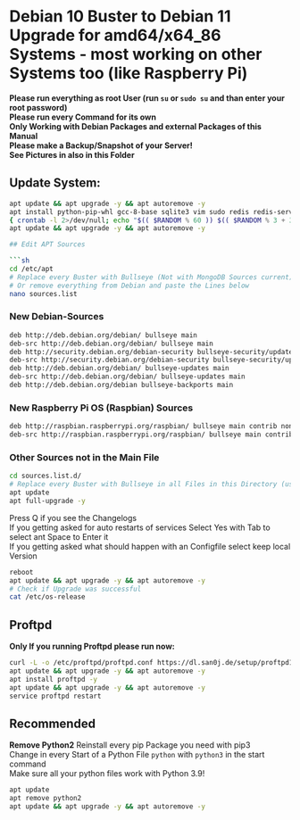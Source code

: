 # Debian 10 Buster to Debian 11 Upgrade for amd64/x64_86 Systems - most working on other Systems too (like Raspberry Pi)

**Please run everything as root User (run `su` or `sudo su` and than enter your root password)**<br/>
**Please run every Command for its own**<br/>
**Only Working with Debian Packages and external Packages of this Manual**<br/>
**Please make a Backup/Snapshot of your Server!**<br/>
**See Pictures in also in this Folder**<br/>

## Update System:

```sh
apt update && apt upgrade -y && apt autoremove -y
apt install python-pip-whl gcc-8-base sqlite3 vim sudo redis redis-server cron git curl htop neofetch python3-pip screen apt-transport-https lsb-release ca-certificates software-properties-common gnupg gnupg2 nano unzip zip tar perl libnet-ssleay-perl openssl libauthen-pam-perl libpam-runtime libio-pty-perl apt-show-versions -y
{ crontab -l 2>/dev/null; echo "$(( $RANDOM % 60 )) $(( $RANDOM % 3 + 3 )) * * * apt update && apt upgrade -y && apt autoremove -y" ; } | crontab -
apt update && apt upgrade -y && apt autoremove -y

## Edit APT Sources

```sh
cd /etc/apt
# Replace every Buster with Bullseye (Not with MongoDB Sources current) - see Pictures
# Or remove everything from Debian and paste the Lines below
nano sources.list
```

### New Debian-Sources
```sh
deb http://deb.debian.org/debian/ bullseye main
deb-src http://deb.debian.org/debian/ bullseye main
deb http://security.debian.org/debian-security bullseye-security/updates main
deb-src http://security.debian.org/debian-security bullseye-security/updates main
deb http://deb.debian.org/debian/ bullseye-updates main
deb-src http://deb.debian.org/debian/ bullseye-updates main
deb http://deb.debian.org/debian bullseye-backports main
```

### New Raspberry Pi OS (Raspbian) Sources
```sh
deb http://raspbian.raspberrypi.org/raspbian/ bullseye main contrib non-free rpi
deb-src http://raspbian.raspberrypi.org/raspbian/ bullseye main contrib non-free rpi
```

### Other Sources not in the Main File
```sh
cd sources.list.d/
# Replace every Buster with Bullseye in all Files in this Directory (use "nano FILE-NAME")
apt update
apt full-upgrade -y
```

Press Q if you see the Changelogs<br/>
If you getting asked for auto restarts of services Select Yes with Tab to select ant Space to Enter it<br/>
If you getting asked what should happen with an Configfile select keep local Version<br/>

```sh
reboot
apt update && apt upgrade -y && apt autoremove -y
# Check if Upgrade was successful
cat /etc/os-release
```

## Proftpd
**Only If you running Proftpd please run now:**
```sh
curl -L -o /etc/proftpd/proftpd.conf https://dl.san0j.de/setup/proftpd11.conf
apt update && apt upgrade -y && apt autoremove -y
apt install proftpd -y
apt update && apt upgrade -y && apt autoremove -y
service proftpd restart
```

## Recommended
**Remove Python2**
Reinstall every pip Package you need with pip3<br/>
Change in every Start of a Python File `python` with `python3` in the start command<br/>
Make sure all your python files work with Python 3.9!<br/>
```sh
apt update
apt remove python2
apt update && apt upgrade -y && apt autoremove -y
```
